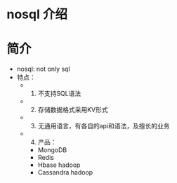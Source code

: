 # nosql 介绍

# 简介
- nosql: not only sql
- 特点：
    - 1. 不支持SQL语法
    - 2. 存储数据格式采用KV形式
    - 3. 无通用语言，有各自的api和语法，及擅长的业务
    - 4. 产品：
        - MongoDB
        - Redis
        - Hbase hadoop
        - Cassandra hadoop


